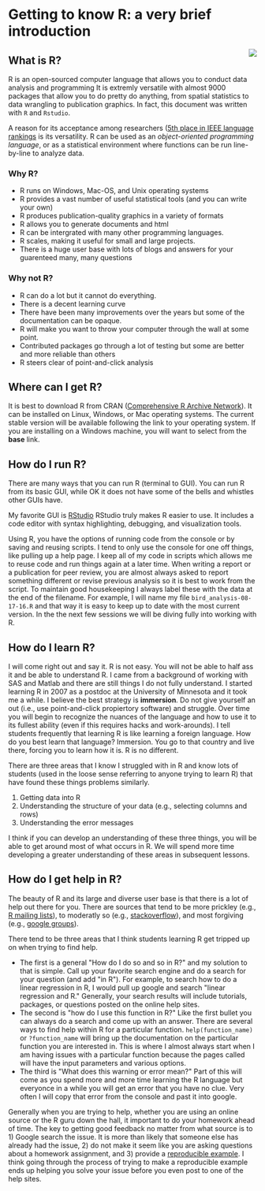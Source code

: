 # Getting to know R: a very brief introduction


<img style="float: right;" src="/SNR_R_Group/figs/R.jpeg">

## What is R?   

R is an open-sourced computer language that allows you to conduct data analysis and programming  It is extremly versatile with almost 9000 packages that allow you to do pretty do anything, from spatial statistics to data wrangling to publication graphics.  In fact, this document was written with `R` and `Rstudio`.

A reason for its acceptance among researchers ([5th place in IEEE language rankings](http://spectrum.ieee.org/static/interactive-the-top-programming-languages-2016) is its versatility.  R can be used as an *object-oriented programming language*, or as a statistical environment where functions can be run line-by-line to analyze data. 

### Why R?

- R runs on Windows, Mac-OS, and Unix operating systems
- R provides a vast number of useful statistical tools (and you can write your own)
- R produces publication-quality graphics in a variety of formats
- R allows you to generate documents and html 
- R can be intergrated with many other programming languages.
- R scales, making it useful for small and large projects.
- There is a huge user base with lots of blogs and answers for your guarenteed many, many questions

### Why not R?

- R can do a lot but it cannot do everything.
- There is a decent learning curve
- There have been many improvements over the years but some of the documentation can be opaque.
- R will make you want to throw your computer through the wall at some point. 
-  Contributed packages go through a lot of testing but some are better and more reliable than others 
- R steers clear of point-and-click analysis


## Where can I get R?
It is best to download R from CRAN ([Comprehensive R Archive Network](https://cran.r-project.org/)).  It can be installed on  Linux, Windows, or Mac operating systems.  The current stable version will be available following the link to your operating system.  If you are installing on a Windows machine, you will want to select from the **base** link.  

## How do I run R?
There are many ways that you can run R (terminal to GUI).  You can run R from its basic GUI, while OK it does not have some of the bells and whistles other GUIs have.  

My favorite GUI is [RStudio](https://www.rstudio.com/home/)  RStudio truly makes R easier to use. It includes a code editor with syntax highlighting, debugging, and visualization tools. 

Using R, you have the options of running code from the console or by saving and reusing scripts.  I tend to only use the console for one off things, like pulling up a help page.  I keep all of my code in scripts which allows me to reuse code and run things again at a later time.  When writing a report or a publication for peer review, you are almost always asked to report something different or revise previous analysis so it is best to work from the script.  To maintain good housekeeping I always label these with the data at the end of the filename.  For example, I will name my file `bird_analysis-08-17-16.R` and that way it is easy to keep up to date with the most current version.  In the the next few sessions we will be diving fully into working with R. 

## How do I learn R?
I will come right out and say it.  R is not easy.  You will not be able to half ass it and be able to understand R.  I came from a background of working with SAS and Matlab and there are still things I do not fully understand.  I started learning R in 2007 as a postdoc at the University of Minnesota and it took me a while.  I believe the best strategy is **immersion**.  Do not give yourself an out (i.e., use point-and-click propiertory software) and struggle.  Over time you will begin to recognize the nuances of the language and how to use it to its fullest ability (even if this requires hacks and work-arounds).  I tell students frequently that learning R is like learning a foreign language.  How do you best learn that language?  Immersion.  You go to that country and live there, forcing you to learn how it is.  R is no different.   

There are three areas that I know I struggled with in R and know lots of students (used in the loose sense referring to anyone trying to learn R) that have found these things problems similarly.  

1. Getting data into R
2. Understanding the structure of your data (e.g., selecting columns and rows)
3. Understanding the error messages

I think if you can develop an understanding of these three things, you will be able to get around most of what occurs in R.  We will spend more time developing a greater understanding of these areas in subsequent lessons.  

## How do I get help in R?
The beauty of R and its large and diverse user base is that there is a lot of help out there for you.  There are sources that tend to be more prickley (e.g., [R mailing lists](https://www.r-project.org/mail.html)), to moderatly so (e.g., [stackoverflow](http://stackoverflow.com/questions/tagged/r)), and most forgiving (e.g., [google groups](https://groups.google.com/forum/#!forum/unmarked)).  

  
There tend to be three areas that I think students learning R get tripped up on when trying to find help. 

- The first is a general "How do I do so and so in R?" and my solution to that is simple.  Call up your favorite search engine and do a search for your question (and add "in R").  For example, to search how to do a linear regression in R, I would pull up google and search "linear regression and R."  Generally, your search results will include tutorials, packages, or questions posted on the online help sites.  
- The second is "how do I use this function in R?"  Like the first bullet you can always do a search and come up with an answer.  There are several ways to find help within R for a particular function.  `help(function_name)` or `?function_name` will bring up the documentation on the particular function you are interested in.  This is where I almost always start when I am having issues with a particular function because the pages called will have the input parameters and various options.  
- The third is "What does this warning or error mean?" Part of this will come as you spend more and more time learning the R language but everyonce in a while you will get an error that you have no clue.  Very often I will copy that error from the console and past it into google.     

Generally when you are trying to help, whether you are using an online source or the R guru down the hall, it important to do your homework ahead of time.   The key to getting good feedback no matter from what source is to 1) Google search the issue.  It is more than likely that someone else has already had the issue, 2) do not make it seem like you are asking questions about a homework assignment, and 3) provide a [reproducible example](http://stackoverflow.com/questions/5963269/how-to-make-a-great-r-reproducible-example).  I think going through the process of trying to make a reproducible example ends up helping you solve your issue before you even post to one of the help sites. 
